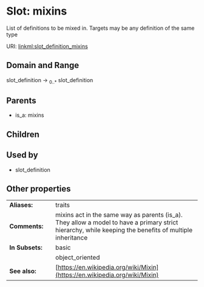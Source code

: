 
# Slot: mixins


List of definitions to be mixed in. Targets may be any definition of the same type

URI: [linkml:slot_definition_mixins](https://w3id.org/linkml/slot_definition_mixins)


## Domain and Range

slot_definition &#8594;  <sub>0..\*</sub> slot_definition

## Parents

 *  is_a: mixins

## Children


## Used by

 * slot_definition

## Other properties

|  |  |  |
| --- | --- | --- |
| **Aliases:** | | traits |
| **Comments:** | | mixins act in the same way as parents (is_a). They allow a model to have a primary strict hierarchy, while keeping the benefits of multiple inheritance |
| **In Subsets:** | | basic |
|  | | object_oriented |
| **See also:** | | [https://en.wikipedia.org/wiki/Mixin](https://en.wikipedia.org/wiki/Mixin) |

